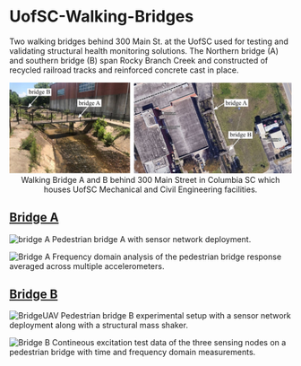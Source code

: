 # UofSC-Walking-Bridges
Two walking bridges behind 300 Main St. at the UofSC used for testing and validating structural health monitoring solutions. The Northern bridge (A) and southern bridge (B) span Rocky Branch Creek and constructed of recycled railroad tracks and reinforced concrete cast in place. 

<p align="center">
<img src="Images/bridges.jpg" alt="drawing" width="700"/> <br> 
Walking Bridge A and B behind 300 Main Street in Columbia SC which houses UofSC Mechanical and Civil Engineering facilities. 
</p>
<p align="center">
</p>


## [Bridge A](Bridge_A)

![bridge A](https://github.com/ARTS-Laboratory/UofSC-walking-bridges/assets/53347740/d6ecd5f9-49c8-4d6c-afb2-7e578ebb36db)
Pedestrian bridge A with sensor network deployment.

![Bridge A](https://github.com/ARTS-Laboratory/UofSC-walking-bridges/assets/53347740/77e4f6c7-543a-4def-ba73-51d64da76b58)
Frequency domain analysis of the pedestrian bridge response averaged across multiple accelerometers.

## [Bridge B](Bridge_B)

![BridgeUAV](https://github.com/ARTS-Laboratory/UofSC-walking-bridges/assets/53347740/2205b6aa-bdca-4054-8346-3bdd6f3562cb)
Pedestrian bridge B experimental setup with a sensor network deployment along with a structural mass shaker.



![Bridge B](https://github.com/ARTS-Laboratory/UofSC-walking-bridges/assets/53347740/5036d32f-0f58-4ef0-be74-4f4a74d8ce1e)
Contineous excitation test data of the three sensing nodes on a pedestrian bridge with time and frequency domain measurements.


















